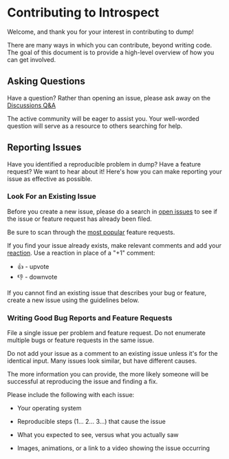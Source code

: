 # Contributing to Introspect

Welcome, and thank you for your interest in contributing to dump!

There are many ways in which you can contribute, beyond writing code. The goal of this document is to provide a high-level overview of how you can get involved.

## Asking Questions

Have a question? Rather than opening an issue, please ask away on the [Discussions Q&A](https://github.com/YashTotale/dump/discussions/categories/q-a)

The active community will be eager to assist you. Your well-worded question will serve as a resource to others searching for help.

## Reporting Issues

Have you identified a reproducible problem in dump? Have a feature request? We want to hear about it! Here's how you can make reporting your issue as effective as possible.

### Look For an Existing Issue

Before you create a new issue, please do a search in [open issues](https://github.com/YashTotale/dump/issues) to see if the issue or feature request has already been filed.

Be sure to scan through the [most popular](https://github.com/YashTotale/dump/issues?q=is%3Aopen+is%3Aissue+label%3Afeature-request+sort%3Areactions-%2B1-desc) feature requests.

If you find your issue already exists, make relevant comments and add your [reaction](https://github.com/blog/2119-add-reactions-to-pull-requests-issues-and-comments). Use a reaction in place of a "+1" comment:

- 👍 - upvote
- 👎 - downvote

If you cannot find an existing issue that describes your bug or feature, create a new issue using the guidelines below.

### Writing Good Bug Reports and Feature Requests

File a single issue per problem and feature request. Do not enumerate multiple bugs or feature requests in the same issue.

Do not add your issue as a comment to an existing issue unless it's for the identical input. Many issues look similar, but have different causes.

The more information you can provide, the more likely someone will be successful at reproducing the issue and finding a fix.

Please include the following with each issue:

- Your operating system

- Reproducible steps (1... 2... 3...) that cause the issue

- What you expected to see, versus what you actually saw

- Images, animations, or a link to a video showing the issue occurring
